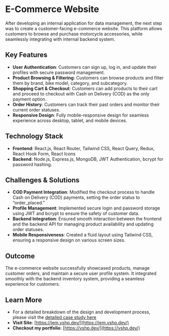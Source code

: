 # E-Commerce Website

After developing an internal application for data management, the next step was to create a customer-facing e-commerce website. This platform allows customers to browse and purchase motorcycle accessories, while seamlessly integrating with internal backend system.

## Key Features

- **User Authentication**: Customers can sign up, log in, and update their profiles with secure password management.
- **Product Browsing & Filtering**: Customers can browse products and filter them by brand, bike model, category, and subcategory.
- **Shopping Cart & Checkout**: Customers can add products to their cart and proceed to checkout with Cash on Delivery (COD) as the only payment option.
- **Order History**: Customers can track their past orders and monitor their current order statuses.
- **Responsive Design**: Fully mobile-responsive design for seamless experience across desktop, tablet, and mobile devices.

## Technology Stack

- **Frontend**: React.js, React Router, Tailwind CSS, React Query, Redux, React Hook Form, React Icons
- **Backend**: Node.js, Express.js, MongoDB, JWT Authentication, bcrypt for password hashing.

## Challenges & Solutions

- **COD Payment Integration**: Modified the checkout process to handle Cash on Delivery (COD) payments, setting the order status to “order_placed.”
- **Profile Management**: Implemented secure login and password storage using JWT and bcrypt to ensure the safety of customer data.
- **Backend Integration**: Ensured smooth interaction between the frontend and the backend API for managing product availability and updating order statuses.
- **Mobile Responsiveness**: Created a fluid layout using Tailwind CSS, ensuring a responsive design on various screen sizes.

## Outcome

The e-commerce website successfully showcased products, manage customer orders, and maintain a secure user profile system. It integrated smoothly with the backend inventory system, providing a seamless experience for customers.

## Learn More

- For a detailed breakdown of the design and development process, please visit the [detailed case study here](https://vshp.dev/ecommerce/)
- **Visit Site**: [https://jem.vshp.dev/](https://jem.vshp.dev/)
- **Checkout my portfolio**: [https://vshp.dev/](https://vshp.dev/)
